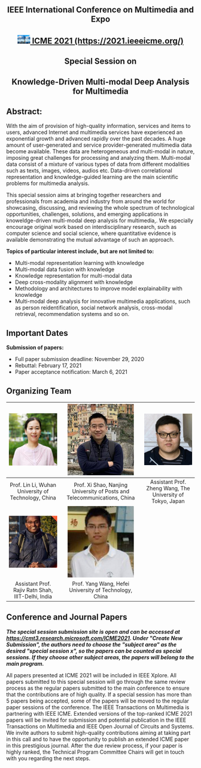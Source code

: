 
 <div align='center' > 
  <h2> IEEE International Conference on Multimedia and Expo </h2>
 </div>

 <div align='center' style = "vertical-align:middle"> 
  <h2> <img src="./picture/icme.png" margn-right="20px" ><a href="https://2021.ieeeicme.org/"> ICME 2021 </a><a href="https://2021.ieeeicme.org/">(https://2021.ieeeicme.org/)</a> </h2>
 </div>
 
 <div align='center' > 
  <h2> Special Session on </h2>
  <h2> Knowledge-Driven Multi-modal Deep Analysis for Multimedia </h2>
 </div>
 



## Abstract:

With the aim of provision of high-quality information, services and items to users, advanced Internet and multimedia services have experienced an exponential growth and advanced rapidly over the past decades. A huge amount of user-generated and service provider-generated multimedia data become available. These data are heterogeneous and multi-modal in nature, imposing great challenges for processing and analyzing them. Multi-modal data consist of a mixture of various types of data from different modalities such as texts, images, videos, audios etc. Data-driven correlational representation and knowledge-guided learning are the main scientific problems for multimedia analysis. 

This special session aims at bringing together researchers and professionals from academia and industry from around the world for showcasing, discussing, and reviewing the whole spectrum of technological opportunities, challenges, solutions, and emerging applications in knoweldge-driven multi-modal deep analysis for multimedia,. We especially encourage original work based on interdisciplinary research, such as computer science and social science, where quantitative evidence is available demonstrating the mutual advantage of such an approach. 

**Topics of particular interest include, but are not limited to:**

* Multi-modal representation learning with knowledge
* Multi-modal data fusion with knowledge 
* Knowledge representation for multi-modal data  
* Deep cross-modality alignment with knowledge
* Methodology and architectures to improve model explainability with knowledge
* Multi-modal deep analysis for innovative multimedia applications, such as person reidentification, social network analysis, cross-modal retrieval, recommendation systems and so on.

## Important Dates

**Submission of papers:**

* Full paper submission deadline: November 29, 2020
* Rebuttal: February 17, 2021
* Paper acceptance notification: March 6, 2021

## Organizing Team

| ![avatar](./picture/1.png) |![avatar](./picture/2.png) |![avatar](./picture/3.png) |
| :-: | :-: | :-: |
|  Prof. Lin Li, Wuhan University of Technology, China |Prof. Xi Shao, Nanjing University of Posts and Telecommunications, China |Assistant Prof. Zheng Wang, The University of Tokyo, Japan |
| ![avatar](./picture/4.png) | ![avatar](./picture/5.png) |
| Assistant Prof. Rajiv Ratn Shah, IIIT-Delhi, India |Prof. Yang Wang, Hefei University of Technology, China |




## Conference and Journal Papers

***The special session submission site is open and can be accessed at <a href="https://cmt3.research.microsoft.com/ICME2021">https://cmt3.research.microsoft.com/ICME2021</a>. Under "Create New Submission", the authors need to choose the "subject area" as the desired "special session x", so the papers can be counted as special sessions.  If they choose other subject areas, the papers will belong to the main program.***

All papers presented at ICME 2021 will be included in IEEE Xplore. All papers submitted to this special session will go through the same review process as the regular papers submitted to the main conference to ensure that the contributions are of high quality. If a special session has more than 5 papers being accepted, some of the papers will be moved to the regular paper sessions of the conference.
The IEEE Transactions on Multimedia is partnering with IEEE ICME. Extended versions of the top-ranked ICME 2021 papers will be invited for submission and potential publication in the IEEE Transactions on Multimedia and IEEE Open Journal of Circuits and Systems. We invite authors to submit high-quality contributions aiming at taking part in this call and to have the opportunity to publish an extended ICME paper in this prestigious journal. After the due review process, if your paper is highly ranked, the Technical Program Committee Chairs will get in touch with you regarding the next steps.

